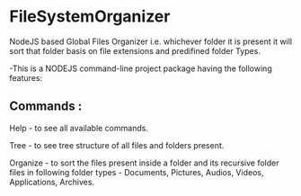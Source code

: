 # FileSystemOrganizer

NodeJS based Global Files Organizer i.e. whichever folder it is present it will sort that folder basis on file extensions and predifined folder Types.

-This is a NODEJS command-line project package having the following features:

## Commands :

Help - to see all available commands.

Tree - to see tree structure of all files and folders present.

Organize - to sort the files present inside a folder and its recursive folder files in following folder types - Documents, Pictures, Audios, Videos, Applications, Archives.
